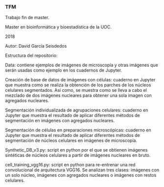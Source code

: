 ### TFM
Trabajo fin de master.

Master en bioinformática y bioestadística de la UOC.

2018

Autor: David García Seisdedos

Estructura del repositorio:

  Data: contiene ejemplos de imágenes de microscopía y otras imágenes que serán usadas como ejemplo en los
        cuadernos de Jupyter.
				
  Creación de base de datos de imágenes con células: cuaderno en Jupyter que muestra como se realiza la obtención de los parches de los núcleos celulares segmentados. Así como, se muestra como se lleva a cabo el
        mezclado de dos imágenes nucleares para obtener una sola imagen con agregados nucleares.
				
  Segmentación individualizada de agrupaciones celulares: cuaderno en Jupyter que muestra el resultado de aplicar diferentes métodos de segmentación en imágenes con agregados nucleares.
				
  Segmentación de células en preparaciones microscópicas: cuaderno en Jupyter que muestra el resultado de aplicar diferentes métodos de segmentación de núcleos celulares en imágenes de microscopía.
				
  Synthetic_DB_v3.py: script en python por el que se obtienen imágenes sintéticas de núcleos celulares a partir
        de imágenes nucleares en bruto. 
				
  cell_training_vgg16.py: script en python para re-entrenar una red convolucional de arquitectura VGG16. Se analizan tres clases: imágenes con un solo núcleo, imágenes con agregados nucleares o imágenes con restos 
        celulares.
